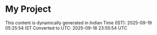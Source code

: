 # My Project

This content is dynamically generated in Indian Time (IST): 2025-09-19 05:25:54 IST
Converted to UTC: 2025-09-18 23:55:54 UTC
